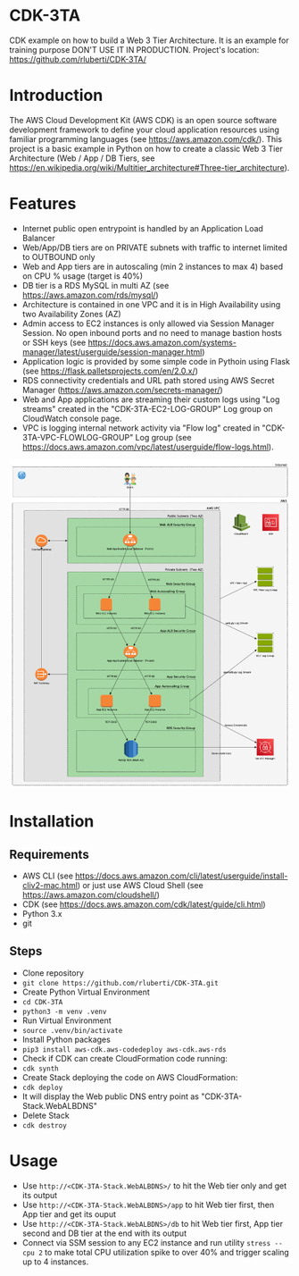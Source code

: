 # CDK-3TA
CDK example on how to build a Web 3 Tier Architecture.
It is an example for training purpose DON'T USE IT IN PRODUCTION.
Project's location: https://github.com/rluberti/CDK-3TA/

# Introduction

The AWS Cloud Development Kit (AWS CDK) is an open source software development framework to define your cloud application resources using familiar programming languages (see https://aws.amazon.com/cdk/).
This project is a basic example in Python on how to create a classic Web 3 Tier Architecture (Web / App / DB Tiers, see https://en.wikipedia.org/wiki/Multitier_architecture#Three-tier_architecture).

# Features

- Internet public open entrypoint is handled by an Application Load Balancer
- Web/App/DB tiers are on PRIVATE subnets with traffic to internet limited to OUTBOUND only
- Web and App tiers are in autoscaling (min 2 instances to max 4) based on CPU % usage (target is 40%)
- DB tier is a RDS MySQL in multi AZ (see https://aws.amazon.com/rds/mysql/)
- Architecture is contained in one VPC and it is in High Availability using two Availability Zones (AZ)
- Admin access to EC2 instances is only allowed via Session Manager Session. No open inbound ports and no need to manage bastion hosts or SSH keys (see https://docs.aws.amazon.com/systems-manager/latest/userguide/session-manager.html)
- Application logic is provided by some simple code in Pythoin using Flask (see https://flask.palletsprojects.com/en/2.0.x/)
- RDS connectivity credentials and URL path stored using AWS Secret Manager (https://aws.amazon.com/secrets-manager/)
- Web and App applications are streaming their custom logs using "Log streams" created in the "CDK-3TA-EC2-LOG-GROUP" Log group on CloudWatch console page.
- VPC is logging internal network activity via "Flow log" created in "CDK-3TA-VPC-FLOWLOG-GROUP" Log group (see https://docs.aws.amazon.com/vpc/latest/userguide/flow-logs.html).

![Architecture](doc/3-tier.png)

# Installation

## Requirements
- AWS CLI (see https://docs.aws.amazon.com/cli/latest/userguide/install-cliv2-mac.html) or just use AWS Cloud Shell (see https://aws.amazon.com/cloudshell/)
- CDK (see https://docs.aws.amazon.com/cdk/latest/guide/cli.html)
- Python 3.x 
- git
## Steps
- Clone repository
- `git clone https://github.com/rluberti/CDK-3TA.git`
- Create Python Virtual Environment
- `cd CDK-3TA`
- `python3 -m venv .venv`
- Run Virtual Environment
- `source .venv/bin/activate`
- Install Python packages
- `pip3 install aws-cdk.aws-codedeploy aws-cdk.aws-rds`
- Check if CDK can create CloudFormation code running:
- `cdk synth`
- Create Stack deploying the code on AWS CloudFormation:
- `cdk deploy`
- It will display the Web public DNS entry point as "CDK-3TA-Stack.WebALBDNS"
- Delete Stack
- `cdk destroy`



# Usage
- Use `http://<CDK-3TA-Stack.WebALBDNS>/` to hit the Web tier only and get its output
- Use `http://<CDK-3TA-Stack.WebALBDNS>/app` to hit Web tier first, then App tier and get its ouput
- Use `http://<CDK-3TA-Stack.WebALBDNS>/db` to hit Web tier first, App tier second and DB tier at the 
end with its output
- Connect via SSM session to any EC2 instance and run utility `stress --cpu 2` to make total CPU utilization spike to over 40% and trigger scaling up to 4 instances. 



